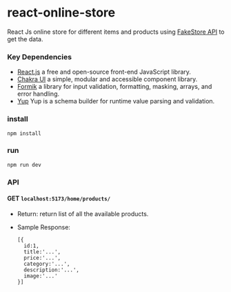 # react-online-store


React Js online store for different items and products using [FakeStore API](https://fakestoreapi.com/docs) to get the data.



### Key Dependencies
- [React.js](https://react.dev/) a free and open-source front-end JavaScript library.
- [Chakra UI](https://chakra-ui.com/) a simple, modular and accessible component library.
- [Formik](https://formik.org/docs/overview) a library for input validation, formatting, masking, arrays, and error handling.
- [Yup](https://github.com/jquense/yup) Yup is a schema builder for runtime value parsing and validation.


### install
``` npm install ```

### run
``` npm run dev ```


### API
#### GET ``` localhost:5173/home/products/ ```
- Return: return list of all the available products.

- Sample Response:
    ```
   [{
      id:1,
      title:'...',
      price:'...',
      category:'...',
      description:'...',
      image:'...'
    }]
    ```
